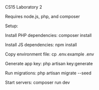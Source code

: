 CS15 Laboratory 2

Requires node.js, php, and composer

Setup:

Install PHP dependencies: composer install

Install JS dependencies: npm install

Copy environment file: cp .env.example .env

Generate app key: php artisan key:generate

Run migrations: php artisan migrate --seed

Start servers: composer run dev
